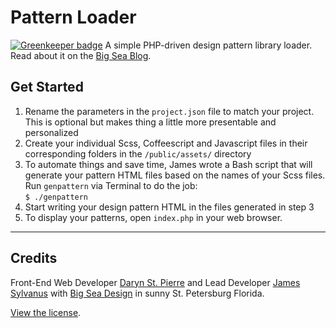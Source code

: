 # Pattern Loader

[![Greenkeeper badge](https://badges.greenkeeper.io/bloqhead/patternloader.svg)](https://greenkeeper.io/)
A simple PHP-driven design pattern library loader. Read about it on the [Big Sea Blog](http://bigseadesign.com/web-design/following-patterns).

## Get Started
1. Rename the parameters in the `project.json` file to match your project. This is optional but makes thing a little more presentable and personalized
2. Create your individual Scss, Coffeescript and Javascript files in their corresponding folders in the `/public/assets/` directory
3. To automate things and save time, James wrote a Bash script that will generate your pattern HTML files based on the names of your Scss files. Run `genpattern` via Terminal to do the job:<br/>
`$ ./genpattern`
4. Start writing your design pattern HTML in the files generated in step 3
3. To display your patterns, open `index.php` in your web browser.

---

## Credits
Front-End Web Developer [Daryn St. Pierre](http://bigseadesign.com/team/daryn-st-pierre) and Lead Developer [James Sylvanus](http://bigseadesign.com/team/james-sylvanus) with [Big Sea Design](http://bigseadesign.com) in sunny St. Petersburg Florida.

[View the license](LICENSE).
